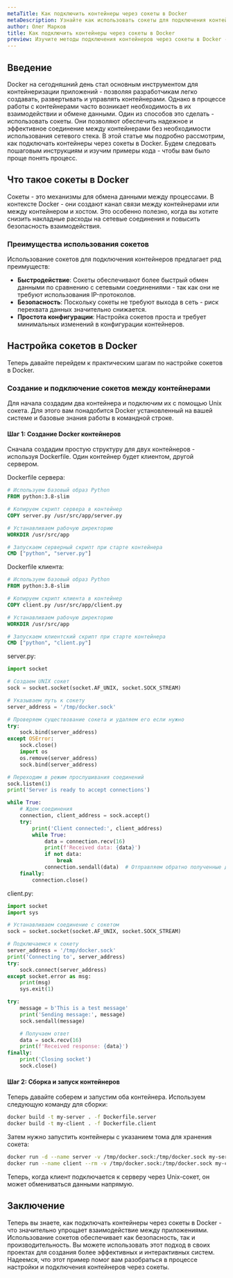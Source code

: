 ```yaml
---
metaTitle: Как подключить контейнеры через сокеты в Docker
metaDescription: Узнайте как использовать сокеты для подключения контейнеров в Docker - это позволяет обмениваться данными между приложениями более эффективно и безопасно 
author: Олег Марков
title: Как подключить контейнеры через сокеты в Docker
preview: Изучите методы подключения контейнеров через сокеты в Docker - для создания быстрых и безопасных решений обмена данными внутри контейнеров
---
```


## Введение

Docker на сегодняшний день стал основным инструментом для контейнеризации приложений - позволяя разработчикам легко создавать, развертывать и управлять контейнерами. Однако в процессе работы с контейнерами часто возникает необходимость в их взаимодействии и обмене данными. Один из способов это сделать - использовать сокеты. Они позволяют обеспечить надежное и эффективное соединение между контейнерами без необходимости использования сетевого стека. В этой статье мы подробно рассмотрим, как подключать контейнеры через сокеты в Docker. Будем следовать пошаговым инструкциям и изучим примеры кода - чтобы вам было проще понять процесс.

## Что такое сокеты в Docker

Сокеты - это механизмы для обмена данными между процессами. В контексте Docker - они создают канал связи между контейнерами или между контейнером и хостом. Это особенно полезно, когда вы хотите снизить накладные расходы на сетевые соединения и повысить безопасность взаимодействия.

### Преимущества использования сокетов

Использование сокетов для подключения контейнеров предлагает ряд преимуществ:

- **Быстродействие**: Сокеты обеспечивают более быстрый обмен данными по сравнению с сетевыми соединениями - так как они не требуют использования IP-протоколов.
- **Безопасность**: Поскольку сокеты не требуют выхода в сеть - риск перехвата данных значительно снижается.
- **Простота конфигурации**: Настройка сокетов проста и требует минимальных изменений в конфигурации контейнеров.

## Настройка сокетов в Docker

Теперь давайте перейдем к практическим шагам по настройке сокетов в Docker.

### Создание и подключение сокетов между контейнерами

Для начала создадим два контейнера и подключим их с помощью Unix сокета. Для этого вам понадобится Docker установленный на вашей системе и базовые знания работы в командной строке.

#### Шаг 1: Создание Docker контейнеров

Сначала создадим простую структуру для двух контейнеров - используя Dockerfile. Один контейнер будет клиентом, другой сервером.

Dockerfile сервера:
```Dockerfile
# Используем базовый образ Python
FROM python:3.8-slim

# Копируем скрипт сервера в контейнер
COPY server.py /usr/src/app/server.py

# Устанавливаем рабочую директорию
WORKDIR /usr/src/app

# Запускаем серверный скрипт при старте контейнера
CMD ["python", "server.py"]
```

Dockerfile клиента:
```Dockerfile
# Используем базовый образ Python
FROM python:3.8-slim

# Копируем скрипт клиента в контейнер
COPY client.py /usr/src/app/client.py

# Устанавливаем рабочую директорию
WORKDIR /usr/src/app

# Запускаем клиентский скрипт при старте контейнера
CMD ["python", "client.py"]
```

server.py:
```python
import socket

# Создаем UNIX сокет
sock = socket.socket(socket.AF_UNIX, socket.SOCK_STREAM)

# Указываем путь к сокету
server_address = '/tmp/docker.sock'

# Проверяем существование сокета и удаляем его если нужно
try:
    sock.bind(server_address)
except OSError:
    sock.close()
    import os
    os.remove(server_address)
    sock.bind(server_address)

# Переходим в режим прослушивания соединений
sock.listen(1)
print('Server is ready to accept connections')

while True:
    # Ждем соединения
    connection, client_address = sock.accept()
    try:
        print('Client connected:', client_address)
        while True:
            data = connection.recv(16)
            print(f'Received data: {data}')
            if not data:
                break
            connection.sendall(data)  # Отправляем обратно полученные данные
    finally:
        connection.close()
```

client.py:
```python
import socket
import sys

# Устанавливаем соединение с сокетом
sock = socket.socket(socket.AF_UNIX, socket.SOCK_STREAM)

# Подключаемся к сокету
server_address = '/tmp/docker.sock'
print('Connecting to', server_address)
try:
    sock.connect(server_address)
except socket.error as msg:
    print(msg)
    sys.exit(1)

try:
    message = b'This is a test message'
    print('Sending message:', message)
    sock.sendall(message)

    # Получаем ответ
    data = sock.recv(16)
    print(f'Received response: {data}')
finally:
    print('Closing socket')
    sock.close()
```

#### Шаг 2: Сборка и запуск контейнеров

Теперь давайте соберем и запустим оба контейнера. Используем следующую команду для сборки:

```bash
docker build -t my-server . -f Dockerfile.server
docker build -t my-client . -f Dockerfile.client
```

Затем нужно запустить контейнеры с указанием тома для хранения сокета:

```bash
docker run -d --name server -v /tmp/docker.sock:/tmp/docker.sock my-server
docker run --name client --rm -v /tmp/docker.sock:/tmp/docker.sock my-client
```

Теперь, когда клиент подключается к серверу через Unix-сокет, он может обмениваться данными напрямую.

## Заключение

Теперь вы знаете, как подключать контейнеры через сокеты в Docker - что значительно упрощает взаимодействие между приложениями. Использование сокетов обеспечивает как безопасность, так и производительность. Вы можете использовать этот подход в своих проектах для создания более эффективных и интерактивных систем. Надеемся, что этот пример помог вам разобраться в процессе настройки и подключения контейнеров через сокеты.

